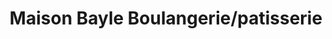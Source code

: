 ---
title: "Maison Bayle Boulangerie/patisserie"
url: /charantonnay/maison-bayle-boulangerie-patisserie/
shop: boulangerie
---